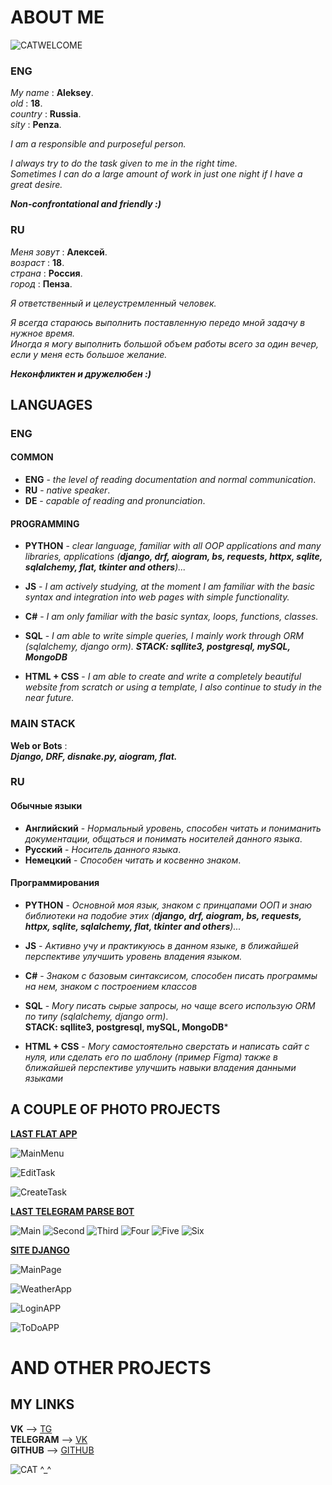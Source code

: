 
# ABOUT ME
![CATWELCOME](https://media1.tenor.com/m/b_CQSgcIiZsAAAAd/umi-tof.gif)
### ENG

*My name* : __Aleksey__. \
*old* : __18__. \
*country* : __Russia__. \
*sity* : __Penza__.

*I am a responsible and purposeful person.* 

*I always try to do the task given to me in the right time.*  
*Sometimes I can do a large amount of work in just one night if I have a great desire.*     

***Non-confrontational and friendly :)***

### RU

*Меня зовут* : __Алексей__. \
*возраст* : __18__. \
*страна* : __Россия__. \
*город* : __Пенза__.

*Я ответственный и целеустремленный человек.* 

*Я всегда стараюсь выполнить поставленную передо мной задачу в нужное время.*  
*Иногда я могу выполнить большой объем работы всего за один вечер, если у меня есть большое желание.*     

***Неконфликтен и дружелюбен :)***

## LANGUAGES
###   ENG
#### COMMON
-   **ENG** - *the level of reading documentation and normal communication*.
-   **RU** - *native speaker*.
-   **DE** - *capable of reading and pronunciation*.
  
#### PROGRAMMING
-   **PYTHON** - *clear language, familiar with all OOP applications and many libraries, applications (**django, drf, aiogram, bs, requests, httpx, sqlite, sqlalchemy, flat, tkinter and others**)...*
-   **JS** - *I am actively studying, at the moment I am familiar with the basic syntax and integration into web pages with simple functionality.*
  
-   **C#** - *I am only familiar with the basic syntax, loops, functions, classes.*
-   **SQL** - *I am able to write simple queries, I mainly work through ORM (sqlalchemy, django orm).
 **STACK: sqllite3, postgresql, mySQL, MongoDB***
-   **HTML + CSS** - *I am able to create and write a completely beautiful website from scratch or using a template, I also continue to study in the near future.*

### MAIN STACK
**Web or Bots** : \
    ***Django, DRF, disnake.py, aiogram, flat.***

### RU

#### Обычные языки
-   **Английский** - *Нормальный уровень, способен читать и пониманить документации, общаться и понимать носителей данного языка*.
-   **Русский** - *Носитель данного языка*.
-   **Немецкий** - *Способен читать и косвенно знаком*.

#### Программирования
-   **PYTHON** - *Основной моя язык, знаком с принцапами ООП и знаю библиотеки на подобие этих (**django, drf, aiogram, bs, requests, httpx, sqlite, sqlalchemy, flat, tkinter and others**)...*
-   **JS** - *Активно учу и практикуюсь в данном языке, в ближайшей перспективе улучшить уровень владения языком.*
  
-   **C#** - *Знаком с базовым синтаксисом, способен писать программы на нем, знаком с построением классов*
-   **SQL** - *Могу писать сырые запросы, но чаще всего использую ORM по типу (sqlalchemy, django orm)*. \
 **STACK: sqllite3, postgresql, mySQL, MongoDB***
-   **HTML + CSS** - *Могу самостоятельно сверстать и написать сайт с нуля, или сделать его по шаблону (пример Figma) также в ближайшей перспективе улучшить навыки владения данными языками*

## A COUPLE OF PHOTO PROJECTS

**[LAST FLAT APP]("https://github.com/xzxbtl/ToDoApp")** 

![MainMenu](https://github.com/xzxbtl/Resume/blob/main/9NekgTP-zVs.jpg?raw=true)

![EditTask](https://github.com/xzxbtl/Resume/blob/main/showtaskedits.jpg?raw=true)

![CreateTask](https://github.com/xzxbtl/Resume/blob/main/createtask.jpg?raw=true)

**[LAST TELEGRAM PARSE BOT]("https://github.com/xzxbtl/aiogramParseBOT")**

![Main](https://github.com/xzxbtl/Resume/blob/main/cewK3dcrSTE.jpg?raw=true)
![Second](https://github.com/xzxbtl/Resume/blob/main/pDs7eLjTbJ0.jpg?raw=true)
![Third](https://github.com/xzxbtl/Resume/blob/main/yFq9ryp3xnc.jpg?raw=true)
![Four](https://github.com/xzxbtl/Resume/blob/main/cdvbELCxDfs.jpg?raw=true)
![Five](https://github.com/xzxbtl/Resume/blob/main/FnZSyTbEjzA.jpg?raw=true)
![Six](https://github.com/xzxbtl/Resume/blob/main/R68Y1__91HM.jpg?raw=true)

**[SITE DJANGO]("https://github.com/xzxbtl/djnagoproject")**

![MainPage](https://github.com/xzxbtl/Resume/blob/main/sitemain.jpg?raw=true)

![WeatherApp](https://github.com/xzxbtl/Resume/blob/main/siteWeather.jpg?raw=true)

![LoginAPP](https://github.com/xzxbtl/Resume/blob/main/siteLog.jpg?raw=true)

![ToDoAPP](https://github.com/xzxbtl/Resume/blob/main/siteToDo.jpg?raw=true)

#   AND OTHER PROJECTS

## MY LINKS
**VK** --> [TG](https://t.me/qxzxbtlqq) \
**TELEGRAM** --> [VK](https://vk.com/xxzxbtl) \
**GITHUB** -->  [GITHUB](https://github.com/xzxbtl)

![CAT ^_^](https://media1.tenor.com/m/dmYFpSnH7oYAAAAC/anime-cat-anime-cat-eating.gif)
